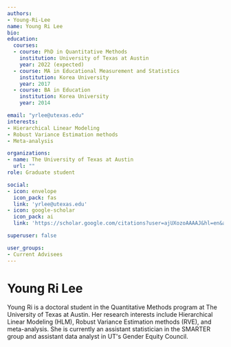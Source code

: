 ```yaml
---
authors:
- Young-Ri-Lee
name: Young Ri Lee
bio: 
education:
  courses:
  - course: PhD in Quantitative Methods
    institution: University of Texas at Austin
    year: 2022 (expected)
  - course: MA in Educational Measurement and Statistics
    institution: Korea University
    year: 2017
  - course: BA in Education
    institution: Korea University
    year: 2014

email: "yrlee@utexas.edu"
interests:
- Hierarchical Linear Modeling
- Robust Variance Estimation methods
- Meta-analysis 

organizations:
- name: The University of Texas at Austin
  url: ""
role: Graduate student

social:
- icon: envelope
  icon_pack: fas
  link: 'yrlee@utexas.edu'
- icon: google-scholar
  icon_pack: ai
  link: 'https://scholar.google.com/citations?user=ajUXozoAAAAJ&hl=en&authuser=1'

superuser: false

user_groups:
- Current Advisees
---
```


# Young Ri Lee

Young Ri is a doctoral student in the Quantitative Methods program at The University of Texas at Austin. Her research interests include Hierarchical Linear Modeling (HLM), Robust Variance Estimation methods (RVE), and meta-analysis. She is currently an assistant statistician in the SMARTER group and assistant data analyst in UT's Gender Equity Council.